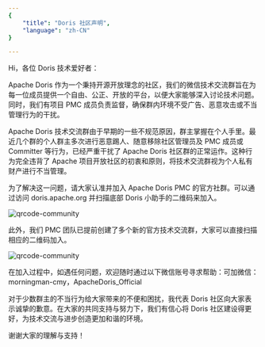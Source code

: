 ```yaml
---
{
    "title": "Doris 社区声明",
    "language": "zh-CN"
}

---
```


<!-- 
Licensed to the Apache Software Foundation (ASF) under one
or more contributor license agreements.  See the NOTICE file
distributed with this work for additional information
regarding copyright ownership.  The ASF licenses this file
to you under the Apache License, Version 2.0 (the
"License"); you may not use this file except in compliance
with the License.  You may obtain a copy of the License at

  http://www.apache.org/licenses/LICENSE-2.0

Unless required by applicable law or agreed to in writing,
software distributed under the License is distributed on an
"AS IS" BASIS, WITHOUT WARRANTIES OR CONDITIONS OF ANY
KIND, either express or implied.  See the License for the
specific language governing permissions and limitations
under the License.
-->


Hi，各位 Doris 技术爱好者：

Apache Doris 作为一个秉持开源开放理念的社区，我们的微信技术交流群旨在为每一位成员提供一个自由、公正、开放的平台，以便大家能够深入讨论技术问题。同时，我们有项目 PMC 成员负责监督，确保群内环境不受广告、恶意攻击或不当管理行为的干扰。

Apache Doris 技术交流群由于早期的一些不规范原因，群主掌握在个人手里。最近几个群的个人群主多次进行恶意踢人、随意移除社区管理员及 PMC 成员或 Committer 等行为，已经严重干扰了 Apache Doris 社区群的正常运作。这种行为完全违背了 Apache 项目开放社区的初衷和原则，将技术交流群视为个人私有财产进行不当管理。

为了解决这一问题，请大家认准并加入 Apache Doris PMC 的官方社群。可以通过访问 doris.apache.org 并扫描底部 Doris 小助手的二维码来加入。

![qrcode-community](/images/qrcode-assistance.png)

此外，我们 PMC 团队已提前创建了多个新的官方技术交流群，大家可以直接扫描相应的二维码加入。

![qrcode-community](/images/qrcode-community.png)

在加入过程中，如遇任何问题，欢迎随时通过以下微信账号寻求帮助：可加微信：morningman-cmy，ApacheDoris_Official

对于少数群主的不当行为给大家带来的不便和困扰，我代表 Doris 社区向大家表示诚挚的歉意。在大家的共同支持与努力下，我们有信心将 Doris 社区建设得更好，为技术交流与进步创造更加和谐的环境。

谢谢大家的理解与支持！